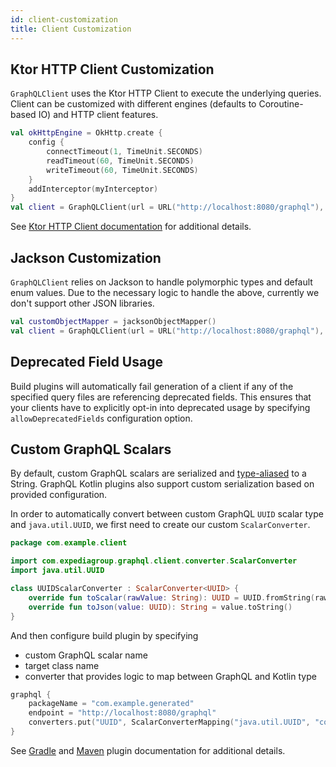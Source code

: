 ```yaml
---
id: client-customization
title: Client Customization
---
```


## Ktor HTTP Client Customization

`GraphQLClient` uses the Ktor HTTP Client to execute the underlying queries. Client can be customized with different
engines (defaults to Coroutine-based IO) and HTTP client features. 

```kotlin
val okHttpEngine = OkHttp.create {
    config {
        connectTimeout(1, TimeUnit.SECONDS)
        readTimeout(60, TimeUnit.SECONDS)
        writeTimeout(60, TimeUnit.SECONDS)
    }
    addInterceptor(myInterceptor)
}
val client = GraphQLClient(url = URL("http://localhost:8080/graphql"), engine = okHttpEngine)
```

See [Ktor HTTP Client documentation](https://ktor.io/clients/index.html) for additional details.

## Jackson Customization

`GraphQLClient` relies on Jackson to handle polymorphic types and default enum values. Due to the necessary logic to
handle the above, currently we don't support other JSON libraries.

```kotlin
val customObjectMapper = jacksonObjectMapper()
val client = GraphQLClient(url = URL("http://localhost:8080/graphql"), mapper = customObjectMapper)
```

## Deprecated Field Usage

Build plugins will automatically fail generation of a client if any of the specified query files are referencing
deprecated fields. This ensures that your clients have to explicitly opt-in into deprecated usage by specifying
`allowDeprecatedFields` configuration option.

## Custom GraphQL Scalars

By default, custom GraphQL scalars are serialized and [type-aliased](https://kotlinlang.org/docs/reference/type-aliases.html)
to a String. GraphQL Kotlin plugins also support custom serialization based on provided configuration.

In order to automatically convert between custom GraphQL `UUID` scalar type and `java.util.UUID`, we first need to create
our custom `ScalarConverter`.

```kotlin
package com.example.client

import com.expediagroup.graphql.client.converter.ScalarConverter
import java.util.UUID

class UUIDScalarConverter : ScalarConverter<UUID> {
    override fun toScalar(rawValue: String): UUID = UUID.fromString(rawValue)
    override fun toJson(value: UUID): String = value.toString()
}
```

And then configure build plugin by specifying
* custom GraphQL scalar name
* target class name
* converter that provides logic to map between GraphQL and Kotlin type

```kotlin
graphql {
    packageName = "com.example.generated"
    endpoint = "http://localhost:8080/graphql"
    converters.put("UUID", ScalarConverterMapping("java.util.UUID", "com.example.UUIDScalarConverter"))
}
```

See [Gradle](https://expediagroup.github.io/graphql-kotlin/docs/plugins/gradle-plugin#generating-client-with-custom-scalars)
and [Maven](https://expediagroup.github.io/graphql-kotlin/docs/plugins/maven-plugin#generating-client-with-custom-scalars)
plugin documentation for additional details.

